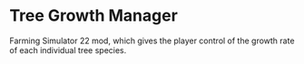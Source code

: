 # Tree Growth Manager

Farming Simulator 22 mod, which gives the player control of the growth rate of each individual tree species.
